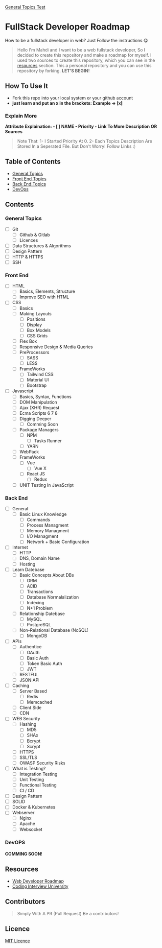 [General Topics Test](General%20Topics.md#test)
# FullStack Developer Roadmap

How to be a fullstack developer in web? Just Follow the instructions 😋
> Hello I'm Mahdi and I want to be a web fullstack developer, So I decided to create this repository and make a roadmap for myself. I used two sources to create this repository, which you can see in the [resources](#resources) section. This a personal repository and you can use this repository by forking. **LET'S BEGIN!**

## How To Use It
- Fork this repo into your local system or your github account
- **just learn and put an x in the brackets: Example -> [x]**
### Explain More
**Attribute Explaination: - [ ] NAME - Priority - Link To More Description OR Sources**

> Note That:
1- I Started Priority At 0.
2- Each Topics Description Are Stored In a Seperated File. But Don't Worry! Follow Links :)

## Table of Contents
- [General Topics](#general-topics)
- [Front End Topics](#front-end)
- [Back End Topics](#back-end)
- [DevOps](#devops)

## Contents
### General Topics
 - [ ] Git
	 - [ ] Github & Gitlab
	 - [ ] Licences
- [ ] Data Structures & Algorithms
- [ ] Design Pattern
- [ ] HTTP & HTTPS
- [ ] SSH

### Front End
- [ ] HTML
	- [ ] Basics, Elements, Structure
	- [ ] Improve SEO with HTML
- [ ] CSS
	- [ ] Basics
	- [ ] Making Layouts
		- [ ] Positions
		- [ ] Display
		- [ ] Box Models
		- [ ] CSS Grids
	- [ ] Flex Box
	- [ ] Responsive Design & Media Queries
	- [ ] PreProcessors
		- [ ] SASS
		- [ ] LESS
	- [ ] FrameWorks
		- [ ] Tailwind CSS
		- [ ] Material UI
		- [ ] Bootstrap
	
- [ ] Javascript
	- [ ] Basics, Syntax, Functions
	- [ ] DOM Manipulation
	- [ ] Ajax (XHR) Request
	- [ ] Ecma Scripts 6 7 8
	- [ ] Digging Deeper
		- [ ] Comming Soon
	- [ ] Package Managers
		- [ ] NPM
			- [ ] Tasks Runner
		- [ ] YARN
	- [ ] WebPack
	- [ ] FrameWorks
		- [ ] Vue
			- [ ] Vue X
		- [ ] React JS
			- [ ] Redux
	- [ ] UNIT Testing In JavaScript

### Back End
- [ ] General 
	- [ ] Basic Linux Knowledge
		- [ ] Commands
		- [ ] Process Managment
		- [ ] Memory Managment
		- [ ] I/O Managment
		- [ ] Network + Basic Configuration
- [ ] Internet
	- [ ] HTTP
	- [ ] DNS, Domain Name
	- [ ] Hosting
- [ ] Learn Datebase
	- [ ] Basic Concepts About DBs
		- [ ] ORM
		- [ ] ACID
		- [ ] Transactions
		- [ ] Database Normalalization
		- [ ] Indexing
		- [ ] N+1 Problem
	- [ ] Relationship Datebase
		- [ ] MySQL
		- [ ] PostgreSQL
	- [ ] Non-Relational Database (NoSQL)
		- [ ] MongoDB
- [ ] APIs
	- [ ] Authentice
		- [ ] OAuth
		- [ ] Basic Auth
		- [ ] Token Basic Auth
		- [ ] JWT
	- [ ] RESTFUL
	- [ ] JSON API
- [ ] Caching
	- [ ] Server Based
		- [ ] Redis
		- [ ] Memcached
	- [ ] Client Side
	- [ ] CDN
- [ ] WEB Security
	- [ ] Hashing
		- [ ] MD5
		- [ ] SHAx
		- [ ] Bcrypt
		- [ ] Scrypt
	- [ ] HTTPS
	- [ ] SSL/TLS
	- [ ] OWASP Security Risks
- [ ] What is Testing?
	- [ ] Integration Testing
	- [ ] Unit Testing
	- [ ] Functional Testing
	- [ ] CI / CD
- [ ] Design Pattern
- [ ] SOLID
- [ ] Docker & Kubernetes
- [ ] Webserver
	- [ ] Nginx
	- [ ] Apache
	- [ ] Websocket
		
### DevOPS
#### COMMING SOON!

## Resources
- [Web Developer Roadmap](https://github.com/kamranahmedse/developer-roadmap)
- [Coding Interview University](https://github.com/jwasham/coding-interview-university)

## Contributors
> Simply With A PR (Pull Request) Be a contributors!

## Licence
[MIT Licence](https://github.com/mrmmg/FullStack-Developer-Roadmap/blob/master/LICENSE)
